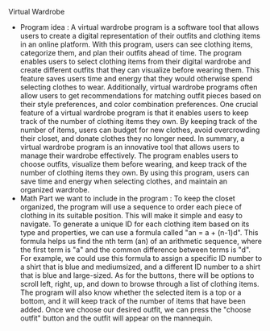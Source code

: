Virtual Wardrobe
- Program idea :
A virtual wardrobe program is a software tool that allows users to create a digital
representation of their outfits and clothing items in an online platform. With this
program, users can see clothing items, categorize them, and plan their outfits ahead
of time.
The program enables users to select clothing items from their digital wardrobe and
create different outfits that they can visualize before wearing them. This feature
saves users time and energy that they would otherwise spend selecting clothes to
wear. Additionally, virtual wardrobe programs often allow users to get
recommendations for matching outfit pieces based on their style preferences, and
color combination preferences.
One crucial feature of a virtual wardrobe program is that it enables users to keep
track of the number of clothing items they own. By keeping track of the number of
items, users can budget for new clothes, avoid overcrowding their closet, and donate
clothes they no longer need.
In summary, a virtual wardrobe program is an innovative tool that allows users to
manage their wardrobe effectively. The program enables users to choose outfits,
visualize them before wearing, and keep track of the number of clothing items they
own. By using this program, users can save time and energy when selecting clothes,
and maintain an organized wardrobe.
- Math Part we want to include in the program :
To keep the closet organized, the program will use a sequence to order each
piece of clothing in its suitable position. This will make it simple and easy to
navigate.
To generate a unique ID for each clothing item based on its type and
properties, we can use a formula called "an = a + (n-1)d". This formula helps
us find the nth term (an) of an arithmetic sequence, where the first term is "a"
and the common difference between terms is "d". For example, we could use
this formula to assign a specific ID number to a shirt that is blue and mediumsized,
and a different ID number to a shirt that is blue and large-sized.
As for the buttons, there will be options to scroll left, right, up, and down to
browse through a list of clothing items. The program will also know whether
the selected item is a top or a bottom, and it will keep track of the number of
items that have been added. Once we choose our desired outfit, we can
press the "choose outfit" button and the outfit will appear on the mannequin.
